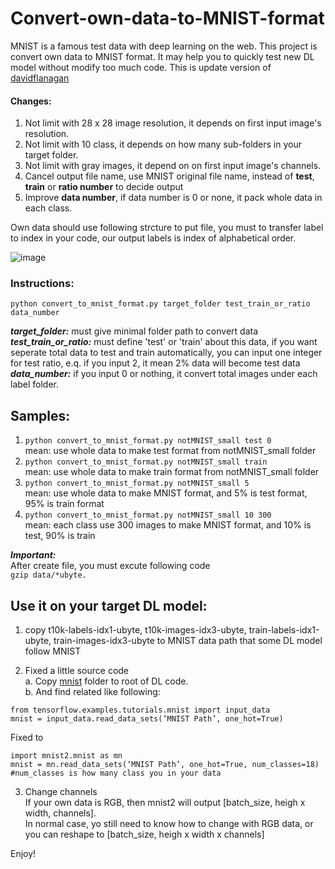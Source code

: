 # Convert-own-data-to-MNIST-format

MNIST is a famous test data with deep learning on the web. This project is convert own data to MNIST format. It may help you to quickly test new DL model without modify too much code. This is update version of [davidflanagan](https://github.com/davidflanagan/notMNIST-to-MNIST)

#### Changes:
1. Not limit with 28 x 28 image resolution, it depends on first input image's resolution.
2. Not limit with 10 class, it depends on how many sub-folders in your target folder.
3. Not limit with gray images, it depend on on first input image's channels.
4. Cancel output file name, use MNIST original file name, instead of **test**, **train** or **ratio number** to decide output
5. Improve **data number**, if data number is 0 or none, it pack whole data in each class.  

Own data should use following strcture to put file, you must to transfer label to index in your code, our output labels is index of alphabetical order.  

![image](https://github.com/Arlen0615/Convert-own-data-to-MNIST-format/blob/master/readme/own_data_structure.png)

### Instructions:
`python convert_to_mnist_format.py target_folder test_train_or_ratio data_number`

***target_folder:*** must give minimal folder path to convert data  
***test_train_or_ratio:*** must define 'test' or 'train' about this data, if you want seperate total data to test and train automatically, you can input one integer for test ratio, e.q. if you input 2, it mean 2% data will become test data  
***data_number:*** if you input 0 or nothing, it convert total images under each label folder.  

## Samples:  
1. `python convert_to_mnist_format.py notMNIST_small test 0`  
mean: use whole data to make test format from notMNIST_small folder  
2. `python convert_to_mnist_format.py notMNIST_small train`  
mean: use whole data to make train format from notMNIST_small folder  
3. `python convert_to_mnist_format.py notMNIST_small 5`  
mean: use whole data to make MNIST format, and 5% is test format, 95% is train format  
4. `python convert_to_mnist_format.py notMNIST_small 10 300`  
mean: each class use 300 images to make MNIST format, and 10% is test, 90% is train

***Important:***  
After create file, you must excute following code  
`gzip data/*ubyte.`

## Use it on your target DL model:
1. copy t10k-labels-idx1-ubyte, t10k-images-idx3-ubyte, train-labels-idx1-ubyte, train-images-idx3-ubyte to MNIST data path that some DL model follow MNIST  

2. Fixed a little source code  
a. Copy [mnist](https://github.com/Arlen0615/Convert-own-data-to-MNIST-format/tree/master/mnist2) folder to root of DL code.  
b. And find related like following:  
    
```
from tensorflow.examples.tutorials.mnist import input_data
mnist = input_data.read_data_sets(‘MNIST Path’, one_hot=True)
```
  
Fixed to

```
import mnist2.mnist as mn
mnist = mn.read_data_sets(‘MNIST Path’, one_hot=True, num_classes=18)
#num_classes is how many class you in your data
```

3. Change channels  
If your own data is RGB, then mnist2 will output [batch_size, heigh x width, channels].  
In normal case, yo still need to know how to change with RGB data, or you can reshape to [batch_size, heigh x width x channels]

Enjoy!
